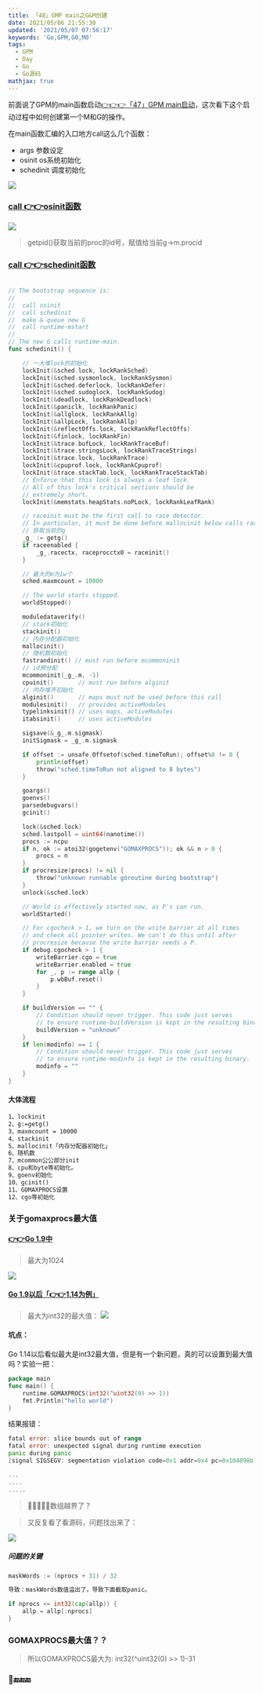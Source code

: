 ```yaml
---
title: 「48」GMP main之G&M创建
date: 2021/05/06 21:55:30
updated: '2021/05/07 07:56:17'
keywords: 'Go,GPM,G0,M0'
tags:
  - GPM
  - Day
  - Go
  - Go源码
mathjax: true
---
```


前面说了GPM的main函数启动[👉👉👉「47」GPM main启动](https://blog.imrcrab.com/archives/66b6223a.html#more)，这次看下这个启动过程中如何创建第一个M和G的操作。

在main函数汇编的入口地方call这么几个函数：

* args 参数设定
* osinit  os系统初始化
* schedinit 调度初始化

<!--more-->

![](https://crab-1251738482.cos.ap-guangzhou.myqcloud.com/clipboard_20210506_105845.png)


### [call 👉👉osinit函数](https://github.com/golang/go/blob/release-branch.go1.14/src/runtime/os_plan9.go#L291)

![](https://crab-1251738482.cos.ap-guangzhou.myqcloud.com/clipboard_20210506_105719.png)

>getpid()获取当前的proc的id号，赋值给当前g->m.procid

### [call 👉👉schedinit函数](https://github.com/golang/go/blob/release-branch.go1.14/src/runtime/proc.go#L532)


```go

// The bootstrap sequence is:
//
//	call osinit
//	call schedinit
//	make & queue new G
//	call runtime·mstart
//
// The new G calls runtime·main.
func schedinit() {

    // 一大堆lock的初始化
	lockInit(&sched.lock, lockRankSched)
	lockInit(&sched.sysmonlock, lockRankSysmon)
	lockInit(&sched.deferlock, lockRankDefer)
	lockInit(&sched.sudoglock, lockRankSudog)
	lockInit(&deadlock, lockRankDeadlock)
	lockInit(&paniclk, lockRankPanic)
	lockInit(&allglock, lockRankAllg)
	lockInit(&allpLock, lockRankAllp)
	lockInit(&reflectOffs.lock, lockRankReflectOffs)
	lockInit(&finlock, lockRankFin)
	lockInit(&trace.bufLock, lockRankTraceBuf)
	lockInit(&trace.stringsLock, lockRankTraceStrings)
	lockInit(&trace.lock, lockRankTrace)
	lockInit(&cpuprof.lock, lockRankCpuprof)
	lockInit(&trace.stackTab.lock, lockRankTraceStackTab)
	// Enforce that this lock is always a leaf lock.
	// All of this lock's critical sections should be
	// extremely short.
	lockInit(&memstats.heapStats.noPLock, lockRankLeafRank)

	// raceinit must be the first call to race detector.
	// In particular, it must be done before mallocinit below calls racemapshadow.
    // 获取当前的g
	_g_ := getg()
	if raceenabled {
		_g_.racectx, raceprocctx0 = raceinit()
	}

    // 最大的m为1w个
	sched.maxmcount = 10000

	// The world starts stopped.
	worldStopped()

	moduledataverify()
    // stack初始化
	stackinit()
    // 内存分配器初始化
	mallocinit()
    // 随机数初始化
	fastrandinit() // must run before mcommoninit
    // id预分配
	mcommoninit(_g_.m, -1)
	cpuinit()       // must run before alginit
    // 内存堆齐初始化
	alginit()       // maps must not be used before this call
	modulesinit()   // provides activeModules
	typelinksinit() // uses maps, activeModules
	itabsinit()     // uses activeModules

	sigsave(&_g_.m.sigmask)
	initSigmask = _g_.m.sigmask

	if offset := unsafe.Offsetof(sched.timeToRun); offset%8 != 0 {
		println(offset)
		throw("sched.timeToRun not aligned to 8 bytes")
	}

	goargs()
	goenvs()
	parsedebugvars()
	gcinit()

	lock(&sched.lock)
	sched.lastpoll = uint64(nanotime())
	procs := ncpu
	if n, ok := atoi32(gogetenv("GOMAXPROCS")); ok && n > 0 {
		procs = n
	}
	if procresize(procs) != nil {
		throw("unknown runnable goroutine during bootstrap")
	}
	unlock(&sched.lock)

	// World is effectively started now, as P's can run.
	worldStarted()

	// For cgocheck > 1, we turn on the write barrier at all times
	// and check all pointer writes. We can't do this until after
	// procresize because the write barrier needs a P.
	if debug.cgocheck > 1 {
		writeBarrier.cgo = true
		writeBarrier.enabled = true
		for _, p := range allp {
			p.wbBuf.reset()
		}
	}

	if buildVersion == "" {
		// Condition should never trigger. This code just serves
		// to ensure runtime·buildVersion is kept in the resulting binary.
		buildVersion = "unknown"
	}
	if len(modinfo) == 1 {
		// Condition should never trigger. This code just serves
		// to ensure runtime·modinfo is kept in the resulting binary.
		modinfo = ""
	}
}
```

#### 大体流程
```markdown
1、lockinit
2、g:=getg()
3、maxmcount = 10000
4、stackinit
5、mallocinit「内存分配器初始化」
6、随机数
7、mcommon公公部分init
8、cpu和byte等初始化。
9、goenv初始化
10、gcinit()
11、GOMAXPROCS设置
12、cgo等初始化
```

### 关于gomaxprocs最大值

#### [👉👉Go 1.9中](https://github.com/golang/go/blob/release-branch.go1.9/src/runtime/runtime2.go#L523)

>最大为1024

![](https://crab-1251738482.cos.ap-guangzhou.myqcloud.com/clipboard_20210506_115200.png)

#### [Go 1.9以后「👉👉1.14为例」](https://github.com/golang/go/blob/release-branch.go1.14/src/runtime/runtime2.go#L1018)

>最大为int32的最大值：
![](https://crab-1251738482.cos.ap-guangzhou.myqcloud.com/clipboard_20210507_121640.png)

#### 坑点：

Go 1.14以后看似最大是int32最大值，但是有一个新问题，真的可以设置到最大值吗？实验一把：

```go
package main
func main() {
	runtime.GOMAXPROCS(int32(^uint32(0) >> 1))
	fmt.Println("hello world")
}
```
结果报错：

```go
fatal error: slice bounds out of range
fatal error: unexpected signal during runtime execution
panic during panic
[signal SIGSEGV: segmentation violation code=0x1 addr=0x4 pc=0x104098b]

...
....
.....
```

>🤔🤔🤔🤔🤔数组越界了？

>又反复看了看源码，问题找出来了：


![](https://crab-1251738482.cos.ap-guangzhou.myqcloud.com/clipboard_20210507_122730.png)


##### 问题的关键
```go
maskWords := (nprocs + 31) / 32

导致：maskWords数值溢出了，导致下面截取panic。

if nprocs <= int32(cap(allp)) {
	allp = allp[:nprocs]
}

```
### GOMAXPROCS最大值？？
>所以GOMAXPROCS最大为: int32(^uint32(0) >> 1)-31

### 🔚🔚🔚